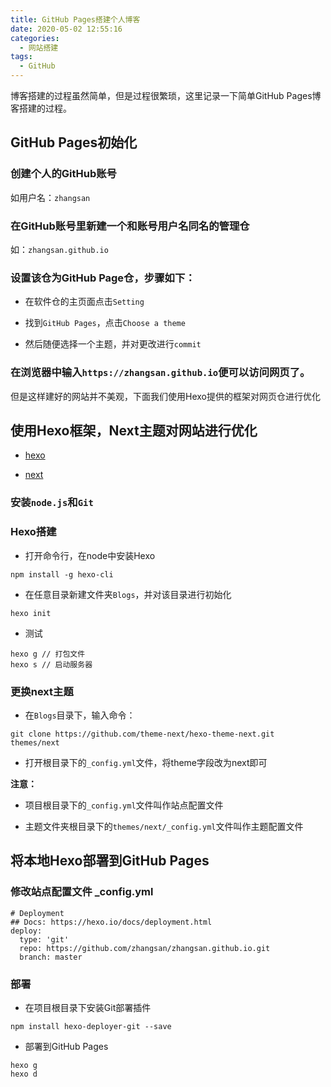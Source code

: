 ```yaml
---
title: GitHub Pages搭建个人博客
date: 2020-05-02 12:55:16
categories:
  - 网站搭建
tags: 
  - GitHub
---
```

博客搭建的过程虽然简单，但是过程很繁琐，这里记录一下简单GitHub Pages博客搭建的过程。

## GitHub Pages初始化

### 创建个人的GitHub账号

如用户名：`zhangsan`

### 在GitHub账号里新建一个和账号用户名同名的管理仓

如：`zhangsan.github.io`

### 设置该仓为GitHub Page仓，步骤如下：

- 在软件仓的主页面点击`Setting`

- 找到`GitHub Pages`，点击`Choose a theme`

- 然后随便选择一个主题，并对更改进行`commit`

### 在浏览器中输入`https://zhangsan.github.io`便可以访问网页了。

但是这样建好的网站并不美观，下面我们使用Hexo提供的框架对网页仓进行优化

## 使用Hexo框架，Next主题对网站进行优化

- [hexo](https://hexo.io/zh-cn/)

- [next](https://theme-next.iissnan.com/getting-started.html)

### 安装`node.js`和`Git`

### Hexo搭建

- 打开命令行，在node中安装Hexo

```
npm install -g hexo-cli
```

- 在任意目录新建文件夹`Blogs`，并对该目录进行初始化

```
hexo init
```

- 测试

```
hexo g // 打包文件
hexo s // 启动服务器
```

### 更换next主题

- 在`Blogs`目录下，输入命令：

```
git clone https://github.com/theme-next/hexo-theme-next.git themes/next
```

- 打开根目录下的`_config.yml`文件，将theme字段改为next即可

**注意：**

- 项目根目录下的`_config.yml`文件叫作站点配置文件

- 主题文件夹根目录下的`themes/next/_config.yml`文件叫作主题配置文件

## 将本地Hexo部署到GitHub Pages

### 修改站点配置文件 _config.yml

```
# Deployment
## Docs: https://hexo.io/docs/deployment.html
deploy:
  type: 'git'
  repo: https://github.com/zhangsan/zhangsan.github.io.git
  branch: master
```

### 部署

- 在项目根目录下安装Git部署插件

```
npm install hexo-deployer-git --save
```

- 部署到GitHub Pages

```
hexo g 
hexo d
```